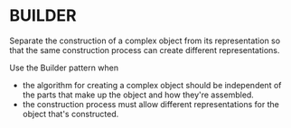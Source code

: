 # BUILDER #

Separate the construction of a complex object from its representation so that the same construction process can create different representations.

Use the Builder pattern when
 - the algorithm for creating a complex object should be independent of the parts that make up the object and how they're assembled.
 - the construction process must allow different representations for the object that's constructed.
